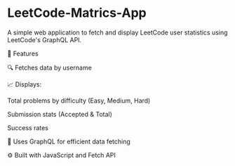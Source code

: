 # LeetCode-Matrics-App
A simple web application to fetch and display LeetCode user statistics using LeetCode's GraphQL API.

🚀 Features

🔍 Fetches data by username

📈 Displays:

Total problems by difficulty (Easy, Medium, Hard)

Submission stats (Accepted & Total)

Success rates

📡 Uses GraphQL for efficient data fetching

⚙️ Built with JavaScript and Fetch API

